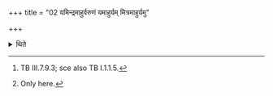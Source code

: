 +++
title = "02 यमिन्द्रमाहुर्वरुणं यमाहुर्यम् मित्रमाहुर्यमु"

+++

<details><summary>थिते</summary>

2. After the Vaṣaṭ has been uttered, (the Pratiprasthātr̥) makes the offering with yam indram āhuḥ...[^1] Having offered (again) when the second Vaṣaṭ is uttered with svāhā vaḍindrāya,[^2] he brings the (remnant to the Sadas) for consuming.  

[^1]: TB III.7.9.3; sce also TB I.1.1.5.  

[^2]: Only here.   
</details>
